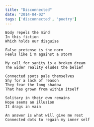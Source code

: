 ```yaml
---
title: "Disconnected"
date: "2014-04-02"
tags: ['disconnected', 'poetry']
---
```

    Body repels the mind
    In this fiction
    Which holds our disguise

    False pretense is the norm
    Feels like i'm against a storm

    My call for sanity is a broken dream
    The wider reality eludes the belief

    Connected spots pale themselves
    Shy for a lack of reason
    They fear the long shadow
    That has grown from within itself

    Solitary in their own remains
    Hope seems an illusion
    It drags in vain

    An answer is what will give me rest
    Connected dots to regain my inner self
